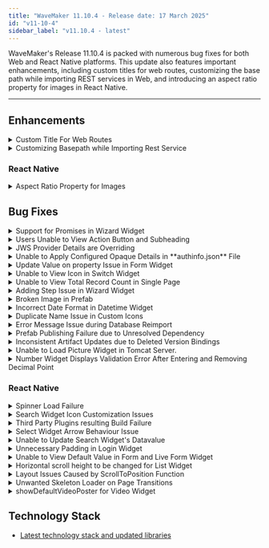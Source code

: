 ```yaml
---
title: "WaveMaker 11.10.4 - Release date: 17 March 2025"
id: "v11-10-4"
sidebar_label: "v11.10.4 - latest"
---
```


​WaveMaker's Release 11.10.4 is packed with numerous bug fixes for both Web and React Native platforms. This update also features important enhancements, including custom titles for web routes, customizing the base path while importing REST services in Web, and introducing an aspect ratio property for images in React Native.

---

## Enhancements

<details><summary> Custom Title For Web Routes </summary>

Introducing custom titles for web routes enhances user experience by displaying meaningful page titles in the browser's tab. Now, when users navigate to a specific page, database, Java service, or any other route, the title updates accordingly to reflect the route name with the **Page name**, instead of displaying the generic website domain like WaveMaker. This improvement provides a more user-friendly and intuitive experience for route-based navigation.

**Before:**

![](/learn/assets/custom-title-web-route-before.png)

**After:**

![](/learn/assets/custom-title-web-route-after.png)

</details>

<details><summary> Customizing Basepath while Importing Rest Service </summary>

In this release, we have enabled users to customize the basepath of the rest services while importing. Currently, the endpoints of the deployed services look like this,  

`cloud.wavemakeronline.com/[TEAMS_NAME]/[APPLICATION_NAME]/`

Now, when a webservice is imported, the basepath is taken as the [TEAMS_NAME] and rest of the URL, `[APPLICATION_NAME]/services/....` is the Java layer.

With this enhancement, users will be able to avoid any issues that might arise when changing the application name as the application name is hardcoded in the Java service layer.

</details>

### React Native

<details><summary> Aspect Ratio Property for Images </summary>

​A new property, aspectRatio, has been introduced to the Picture widget, allowing users to bypass the default natural width and height calculations. 

**Example:** By specifying an aspect ratio, users can set one dimension, such as width: 100%, and the other dimension, height, will be automatically calculated and rendered based on the provided aspect ratio.

</details>


## Bug Fixes

<details><summary> Support for Promises in Wizard Widget</summary>

In the Wizard widget, users previously had to manually trigger API calls when attempting to navigate to the next step, if the **Next** callback returned false. With the current change, Promises have been integrated into the Next callback. This allows for asynchronous checks before proceeding, enabling users to skip the current step and move forward seamlessly.

</details>

<details><summary>Users Unable to View Action Button and Subheading</summary>

In the Data Table widget, it was observed that the users were unable to view new action button and subheading upon binding with variable.

</details>


<details><summary> JWS Provider Details are Overriding </summary>

An issue was observed and fixed where JWS provider details are getting overridden with each other's details when multiple providers were enabled.

</details>

<details><summary> Unable to Apply Configured Opaque Details in **authinfo.json** File </summary>

In case of Opaque security provider, users were unable to view the configurations in the Security settings tab when the details were added in the **authinfo.json** file.

</details>


<details><summary> Update Value on property Issue in Form Widget </summary>

Users encountered an issue in the Form widget where the **Update Value on** property for any form field was set to Blur, but it functioned as Keypress instead.

</details>

<details><summary> Unable to View Icon in Switch Widget </summary>

In the Switch widget, users were unable to view the icon when selected. This issue was observed upon previewing the application.

**Before Fix:**

![](/learn/assets/switch-icon-before.png)

**After Fix:**

![](/learn/assets/switch-icon-after.png)

</details>

<details><summary> Unable to View Total Record Count in Single Page </summary>

Previously, users could view the total record count only when multiple pages existed and the **Show Total Records option** was enabled. Now, with the **Show Total Records** option enabled, users can view the total record count even when there is a single page.

</details>

<details><summary> Adding Step Issue in Wizard Widget </summary>

Users encountered an issue when adding a new step in the Wizard widget. Due to this issue, in the Markup tab, the new step appeared after the wizard action.

</details>

<details><summary> Broken Image in Prefab </summary>

In Prefab, when using the Picture widget, users observed broken images in the Canvas when binding the Picture Source and Placeholder fields.

**Before Fix:**

![](/learn/assets/broken-image-before.png)

**After Fix:**

![](/learn/assets/broken-image-after.png)


</details>

<details><summary> Incorrect Date Format in Datetime Widget</summary>

In the Datetime widget, the Date constructor does not support certain formats like dd/mm/yyyy. As a result, when the user provided input in the dd/mm/yyyy format, JavaScript interpreted it as mm/dd/yyyy, leading to incorrect dates.

</details>

<details><summary> Duplicate Name Issue in Custom Icons </summary>

An issue was observed and fixed in case of Custom icons, where users were able to use the same name for multiple custom icons that were imported.

</details>


<details><summary> Error Message Issue during Database Reimport </summary>

An issue was observed and fixed during the reimporting of the database, where users saw the error message **[object Object]** instead of the actual error that had occurred.

**Before Fix:**

![](/learn/assets/error-message-database-before.png)

**After Fix:**

![](/learn/assets/error-message-database-after.png)

</details>

<details><summary> Prefab Publishing Failure due to Unresolved Dependency </summary>

Users encountered an issue where publishing a parent prefab failed in the second Team due to a missing dependency, even though the child prefab had already been imported and published successfully.

</details>

<details><summary> Inconsistent Artifact Updates due to Deleted Version Bindings </summary>

​When multiple artifact versions are published, and a project is bound to a version that was subsequently deleted after a newer version was published, users may experience inconsistent behavior. One such issue is the inability to view artifact details.

</details>

<details><summary> Unable to Load Picture Widget in Tomcat Server. </summary>

An issue was observed and resolved concerning the Picture widget's behavior when its source path was null or empty. In this case, the widget correctly displayed the default image in both the preview and on the demo cloud. However, during local Tomcat deployments, users were unable to view the image.

</details>

<details><summary> Number Widget Displays Validation Error After Entering and Removing Decimal Point </summary>

​An issue was resolved in the Number widget where a validation error was incorrectly triggered. This issue was identified when users entered and then removed an invalid decimal value, the widget displayed a validation error even though validation was not enabled.

</details>

### React Native

<details><summary> Spinner Load Failure </summary>

An issue was fixed when the Spinner widget network call fails in preview and application stops loading when Progress Loader is enabled in General Settings.

</details>

<details><summary>Search Widget Icon Customization Issues</summary>

In the Search widget, users encountered the following issues while customizing icons for both the clear and search functionalities:

- The widget continued to display the default icon when attempting to replace the default clear icon with a custom one.
- When updating the search icon, the change was correctly reflected in Design; however, the widget's preview still displayed the default search icon, ignoring the customization.

</details>

<details><summary> Third Party Plugins resulting Build Failure </summary>

An issue was observed and fixed where the build was getting failed in web preview when integrating the third party plugins such as below, 

- `react-native-haptic-feedback` 
- `expo-haptics`
- `react-native-haptic` 
- `expo-camera` 
- `expo-barcode-scanner`

</details>

<details><summary> Select Widget Arrow Behaviour Issue </summary>

An issue was observed related to the Select widget where the width of the Arrow button inside the select was not working when a custom class was used. This issue was fixed by exposing the following classes to customize Arrow button styles in the Select widget.

- `.app-select-arrow-button`
- `.app-select-arrow-button-icon`

</details>


<details><summary> Unable to Update Search Widget's Datavalue </summary>

In the Search widget, users were unable to view the datavalue changes when updated using the Script.

</details>

<details><summary> Unnecessary Padding in Login Widget </summary>

In the Login widget, users were unable to remove unnecessary padding to match the required design specifications.

</details>

<details><summary> Unable to View Default Value in Form and Live Form Widget </summary>

The Form and Live Form widgets are failing to display default values when bound to an HRDB Employee table and configured with a default value binding to a single dataset variable. Due to this issue, the form fields in the preview mode do not display the expected default values and instead appeared empty.

</details>

<details><summary> Horizontal scroll height to be changed for List Widget</summary>

Users encountered an issue with the horizontal scroll indicator in the List widget being too prominent in terms of height. To address this, a new property, `hidehorizontalscrollbar`, has been added to the List widget, allowing users to completely hide the horizontal scroll indicator.

</details>


<details><summary> Layout Issues Caused by ScrollToPosition Function </summary>

Resolved all the layout issues that occurred due to Autoscrolling feature's `scrollToPosition` Function.

</details>

<details><summary> Unwanted Skeleton Loader on Page Transitions </summary>

The user noticed that Skeleton Loader appeared when navigating between pages in app, even when it’s not needed. To fix this issue, users need to add the following in the Markup section.

```xml
<wm-content showskeleton="false" name="content1" backgroundcolor="#ffffff">        
<wm-left-panel content="leftnav" name="left_panel1"></wm-left-panel>        
<wm-page-content columnwidth="12" name="page_content1" backgroundcolor="#ffffff">            
<wm-label padding="unset" name="label1"></wm-label>            
<wm-label padding="unset" name="label2"></wm-label>            
<wm-label padding="unset" name="label3"></wm-label>            
<wm-label padding="unset" name="label4"></wm-label>        
</wm-page-content>    
</wm-content>

```

:::note

Ensure to set **showskeleton** to false in  `wm-content` tag with no alterations to the Markup code. It is also necessary to use the **`wm-content`** tag as parent of **`wm-page-content`**.

:::

</details>

<details><summary> showDefaultVideoPoster for Video Widget </summary>

​In Expo SDK 52, the Video widget required a video thumbnail; without it, the widget would malfunction. To address this issue, a new property, **showDefaultVideoPoster**, has been introduced. By setting this property to false in the Markup section, developers can prevent the widget from using a default thumbnail.

```xml
<WMVideo showdefaultvideoposter="false"/>
```

</details>


## Technology Stack

- [Latest technology stack and updated libraries](/learn/wavemaker-release-notes#technology-stack)
